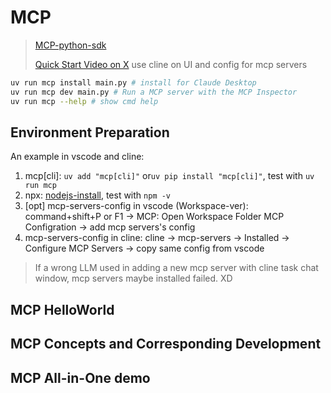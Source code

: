 # MCP

> [MCP-python-sdk](https://github.com/modelcontextprotocol/python-sdk)
>
> [Quick Start Video on X](https://x.com/sdrzn/status/1867271665086074969) use cline on UI and config for mcp servers

```bash
uv run mcp install main.py # install for Claude Desktop
uv run mcp dev main.py # Run a MCP server with the MCP Inspector
uv run mcp --help # show cmd help
```

## Environment Preparation

An example in vscode and cline:

1. mcp[cli]: `uv add "mcp[cli]"` or`uv pip install "mcp[cli]"`, test with `uv run mcp`
2. npx: [nodejs-install](https://nodejs.org/en/download/current), test with `npm -v`
3. [opt] mcp-servers-config in vscode (Workspace-ver): command+shift+P or F1 -> MCP: Open Workspace Folder MCP Configration -> add mcp servers's config
4. mcp-servers-config in cline: cline -> mcp-servers -> Installed -> Configure MCP Servers -> copy same config from vscode

> If a wrong LLM used in adding a new mcp server with cline task chat window, mcp servers maybe installed failed. XD
>

## MCP HelloWorld

## MCP Concepts and Corresponding Development

## MCP All-in-One demo
